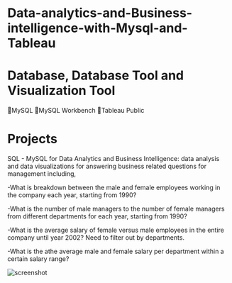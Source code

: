 # Data-analytics-and-Business-intelligence-with-Mysql-and-Tableau

# Database, Database Tool and Visualization Tool

MySQL
MySQL Workbench
Tableau Public

# Projects
SQL - MySQL for Data Analytics and Business Intelligence: data analysis and data visualizations for answering business related questions for management including,

-What is breakdown between the male and female employees working in the company each year, starting from 1990?

-What is the number of male managers to the number of female managers from different departments for each year, starting from 1990?

-What is the average salary of female versus male employees in the entire company until year 2002? Need to filter out by departments.

-What is the athe average male and female salary per department within a certain salary range?

![screenshot](https://user-images.githubusercontent.com/104834024/185140753-bea79c96-bad1-49ca-8644-3b4b9bddc5e7.png)


